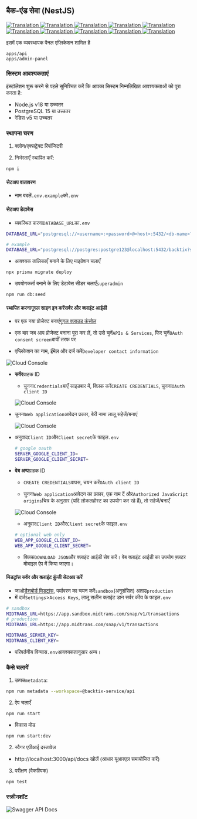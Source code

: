 ## बैक-एंड सेवा (NestJS)

<a href="./api-service.md">
  <img alt="Translation" src="https://img.shields.io/badge/Bahasa_Indonesia-blue?style=for-the-badge&logo=googletranslate&logoColor=blue&labelColor=white">
</a>
<a href="./api-service.en.md">
  <img alt="Translation" src="https://img.shields.io/badge/English-blue?style=for-the-badge&logo=googletranslate&logoColor=blue&labelColor=white">
</a>
<a href="./api-service.zh-CN.md">
  <img alt="Translation" src="https://img.shields.io/badge/简体中文-blue?style=for-the-badge&logo=googletranslate&logoColor=blue&labelColor=white">
</a>
<a href="./api-service.ja.md">
  <img alt="Translation" src="https://img.shields.io/badge/日本語-blue?style=for-the-badge&logo=googletranslate&logoColor=blue&labelColor=white">
</a>
<a href="./api-service.ar.md">
  <img alt="Translation" src="https://img.shields.io/badge/Arabic_عربي-blue?style=for-the-badge&logo=googletranslate&logoColor=blue&labelColor=white">
</a>
<a href="./api-service.pt.md">
  <img alt="Translation" src="https://img.shields.io/badge/Português-blue?style=for-the-badge&logo=googletranslate&logoColor=blue&labelColor=white">
</a>
<a href="./api-service.es.md">
  <img alt="Translation" src="https://img.shields.io/badge/Español-blue?style=for-the-badge&logo=googletranslate&logoColor=blue&labelColor=white">
</a>
<a href="./api-service.fr.md">
  <img alt="Translation" src="https://img.shields.io/badge/Français-blue?style=for-the-badge&logo=googletranslate&logoColor=blue&labelColor=white">
</a>
<a href="./api-service.vi.md">
  <img alt="Translation" src="https://img.shields.io/badge/Tiếng_Việt-blue?style=for-the-badge&logo=googletranslate&logoColor=blue&labelColor=white">
</a>
<a href="./api-service.hi.md">
  <img alt="Translation" src="https://img.shields.io/badge/Hindi_हिंदी-blue?style=for-the-badge&logo=googletranslate&logoColor=blue&labelColor=white">
</a>

इसमें एक व्यवस्थापक पैनल एप्लिकेशन शामिल है

    apps/api
    apps/admin-panel

### सिस्टम आवश्यकताएं

इंस्टॉलेशन शुरू करने से पहले सुनिश्चित करें कि आपका सिस्टम निम्नलिखित आवश्यकताओं को पूरा करता है:

-   Node.js v18 या उच्चतर
-   PostgreSQL 15 या उच्चतर
-   रेडिस v5 या उच्चतर

### स्थापना चरण

1.  क्लोन/एक्सट्रेक्ट रिपॉजिटरी

2.  निर्भरताएँ स्थापित करें:

```bash
npm i
```

#### सेटअप वातावरण

-   नाम बदलें`.env.example`को`.env`

#### सेटअप डेटाबेस

-   व्यवस्थित करना`DATABASE_URL`का`.env`

```sh
DATABASE_URL="postgresql://<username>:<password>@<host>:5432/<db-name>?schema=public"

# example
DATABASE_URL="postgresql://postgres:postgre123@localhost:5432/backtix?schema=public"
```

-   आवश्यक तालिकाएँ बनाने के लिए माइग्रेशन चलाएँ

```bash
npx prisma migrate deploy
```

-   उपयोगकर्ता बनाने के लिए डेटाबेस सीडर चलाएँ`superadmin`

```bash
npm run db:seed
```

#### स्थापित करना**गूगल साइन इन करें**सर्वर और क्लाइंट आईडी

-   पर एक नया प्रोजेक्ट बनाएं[गूगल क्लाउड कंसोल](https://console.cloud.google.com/projectcreate)

-   एक बार जब आप प्रोजेक्ट बनाना पूरा कर लें, तो उसे चुनें`APIs & Services`, फिर चुनें`OAuth consent screen`बायीं तरफ पर

-   एप्लिकेशन का नाम, ईमेल और दर्ज करें`Developer contact information`

![Cloud Console](/assets/Screenshot_1.png)

-   **सर्वर**ग्राहक ID

    -   चुनना`Credentials`बाएँ साइडबार में, क्लिक करें`CREATE CREDENTIALS`, चुनना`OAuth client ID`

    ![Cloud Console](/assets/Screenshot_2.png)


-   चुनना`Web application`आवेदन प्रकार, बेरी नामा लालू सहेजें/बनाएं

    ![Cloud Console](/assets/Screenshot_3.png)

-   अनुवाद`Client ID`और`Client secret`के फाइल`.env`

    ```sh
    # google oauth
    SERVER_GOOGLE_CLIENT_ID=
    SERVER_GOOGLE_CLIENT_SECRET=
    ```

-   **वेब अप्प**ग्राहक ID

    -   `CREATE CREDENTIALS`वापस, चयन करें`OAuth client ID`

    -   चुनना`Web application`आवेदन का प्रकार, एक नाम दें और`Authorized JavaScript origins`चित्र के अनुसार (यदि लोकलहोस्ट का उपयोग कर रहे हैं), तो सहेजें/बनाएँ

    ![Cloud Console](/assets/Screenshot_4.png)

    -   अनुवाद`Client ID`और`Client secret`के फाइल`.env`

    ```sh
    # optional web only
    WEB_APP_GOOGLE_CLIENT_ID=
    WEB_APP_GOOGLE_CLIENT_SECRET=
    ```

    -   क्लिक`DOWNLOAD JSON`और क्लाइंट आईडी सेव करें। वेब क्लाइंट आईडी का उपयोग फ़्लटर मोबाइल ऐप में किया जाएगा।

#### मिडट्रांस सर्वर और क्लाइंट कुंजी सेटअप करें

-   जाओ[डैशबोर्ड मिडट्रांस](https://dashboard.midtrans.com/), पर्यावरण का चयन करें`sandbox`(अनुशंसित) अताउ`production`
-   में दर्ज`Settings`>`Access Keys`, लालू सलीन क्लाइंट डान सर्वर कीय के फाइल`.env`

```sh
# sandbox
MIDTRANS_URL=https://app.sandbox.midtrans.com/snap/v1/transactions
# production
MIDTRANS_URL=https://app.midtrans.com/snap/v1/transactions

MIDTRANS_SERVER_KEY=
MIDTRANS_CLIENT_KEY=
```

-   परिवर्तनीय विन्यास`.env`आवश्यकतानुसार अन्य।

### कैसे चलायें

1.  उत्पन्न`metadata`:

```bash
npm run metadata --workspace=@backtix-service/api
```

2.  ऐप चलाएँ

```bash
npm run start
```

-   विकास मोड

```bash
npm run start:dev
```

2.  स्वैगर एपीआई दस्तावेज़

-   http&#x3A;//localhost:3000/api/docs खोलें (आधार यूआरएल समायोजित करें)

3.  परीक्षण (वैकल्पिक)

```bash
npm test
```

### स्क्रीनशॉट

![Swagger API Docs](/assets/swagger.png)

